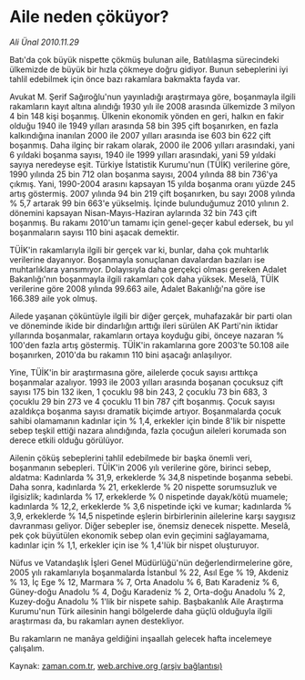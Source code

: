 # Aile neden çöküyor?

*Ali Ünal 2010.11.29*

<td class="columnist-detail">
<p>Batı'da çok büyük nispette çökmüş bulunan aile, Batılılaşma sürecindeki ülkemizde de büyük bir hızla çökmeye doğru gidiyor. Bunun sebeplerini iyi tahlil edebilmek için önce bazı rakamlara bakmakta fayda var.</p>
<p>
<div id="haberMetinDiv">
<p>Avukat M. Şerif Sağıroğlu'nun yayınladığı araştırmaya göre, boşanmayla ilgili rakamların kayıt altına alındığı 1930 yılı ile 2008 arasında ülkemizde 3 milyon 4 bin 148 kişi boşanmış. Ülkenin ekonomik yönden en geri, halkın en fakir olduğu 1940 ile 1949 yılları arasında 58 bin 395 çift boşanırken, en fazla kalkındığına inanılan 2000 ile 2007 yılları arasında ise 603 bin 622 çift boşanmış. Daha ilginç bir rakam olarak, 2000 ile 2006 yılları arasındaki, yani 6 yıldaki boşanma sayısı, 1940 ile 1999 yılları arasındaki, yani 59 yıldaki sayıya neredeyse eşit. Türkiye İstatistik Kurumu'nun (TÜİK) verilerine göre, 1990 yılında 25 bin 712 olan boşanma sayısı, 2004 yılında 88 bin 736'ya çıkmış. Yani, 1990-2004 arasını kapsayan 15 yılda boşanma oranı yüzde 245 artış göstermiş. 2007 yılında 94 bin 219 çift boşanırken, bu sayı 2008 yılında % 5,7 artarak 99 bin 663'e yükselmiş. İçinde bulunduğumuz 2010 yılının 2. dönemini kapsayan Nisan-Mayıs-Haziran aylarında 32 bin 743 çift boşanmış. Bu rakamı 2010'un tamamı için genel-geçer kabul edersek, bu yıl boşanmaların sayısı 110 bini aşacak demektir.
<p>TÜİK'in rakamlarıyla ilgili bir gerçek var ki, bunlar, daha çok muhtarlık verilerine dayanıyor. Boşanmayla sonuçlanan davalardan bazıları ise muhtarlıklara yansımıyor. Dolayısıyla daha gerçekçi olması gereken Adalet Bakanlığı'nın boşanmayla ilgili rakamları çok daha yüksek. Meselâ, TÜİK verilerine göre 2008 yılında 99.663 aile, Adalet Bakanlığı'na göre ise 166.389 aile yok olmuş.
<p>Ailede yaşanan çöküntüyle ilgili bir diğer gerçek, muhafazakâr bir parti olan ve döneminde ikide bir dindarlığın arttığı ileri sürülen AK Parti'nin iktidar yıllarında boşanmalar, rakamların ortaya koyduğu gibi, önceye nazaran % 100'den fazla artış göstermiş. TÜİK'in rakamlarına gore 2003'te 50.108 aile boşanırken, 2010'da bu rakamın 110 bini aşacağı anlaşılıyor.
<p>Yine, TÜİK'in bir araştırmasına göre, ailelerde çocuk sayısı arttıkça boşanmalar azalıyor. 1993 ile 2003 yılları arasında boşanan çocuksuz çift sayısı 175 bin 132 iken, 1 çocuklu 98 bin 243, 2 çocuklu 73 bin 683, 3 çocuklu 29 bin 273 ve 4 çocuklu 11 bin 787 çift boşanmış. Çocuk sayısı azaldıkça boşanma sayısı dramatik biçimde artıyor. Boşanmalarda çocuk sahibi olamamanın kadınlar için % 1,4, erkekler için binde 8'lik bir nispette sebep teşkil ettiği nazara alındığında, fazla çocuğun aileleri korumada son derece etkili olduğu görülüyor.
<p>Ailenin çöküş sebeplerini tahlil edebilmede bir başka önemli veri, boşanmanın sebepleri. TÜİK'in 2006 yılı verilerine göre, birinci sebep, aldatma: Kadınlarda % 31,9, erkeklerde % 34,8 nispetinde boşanma sebebi. Daha sonra, kadınlarda % 21, erkeklerde % 20 nispette sorumsuzluk ve ilgisizlik; kadınlarda % 17, erkeklerde % 0 nispetinde dayak/kötü muamele; kadınlarda % 12,2, erkeklerde % 3,6 nispetinde içki ve kumar; kadınlarda % 3,9, erkeklerde % 14,5 nispetinde eşlerin birbirlerinin ailelerine karşı saygısız davranması geliyor. Diğer sebepler ise, önemsiz denecek nispette. Meselâ, pek çok büyütülen ekonomik sebep olan evin geçimini sağlayamama, kadınlar için % 1,1, erkekler için ise % 1,4'lük bir nispet oluşturuyor.
<p>Nüfus ve Vatandaşlık İşleri Genel Müdürlüğü'nün değerlendirmelerine göre, 2005 yılı rakamlarıyla boşanmalarda İstanbul % 22, Asıl Ege % 19, Akdeniz % 13, İç Ege % 12, Marmara % 7, Orta Anadolu % 6, Batı Karadeniz % 6, Güney-doğu Anadolu % 4, Doğu Karadeniz % 2, Orta-doğu Anadolu % 2, Kuzey-doğu Anadolu % 1'lik bir nispete sahip. Başbakanlık Aile Araştırma Kurumu'nun Türk ailesinin hangi bölgelerde daha güçlü olduğuyla ilgili araştırması da, bu rakamları aynen destekliyor.
<p>Bu rakamların ne manâya geldiğini inşaallah gelecek hafta incelemeye çalışalım. </p></p></p></p></p></p></p></div>
</p>
<a href="http://web.archive.org/web/20110201233824/mailto:ali.unal@zaman.com.tr">
</a></td>

Kaynak: [zaman.com.tr](http://zaman.com.tr/yazar.do?yazino=1058235), [web.archive.org (arşiv bağlantısı)](http://web.archive.org/web/20110201233824/http://zaman.com.tr:80/yazar.do?yazino=1058235)

